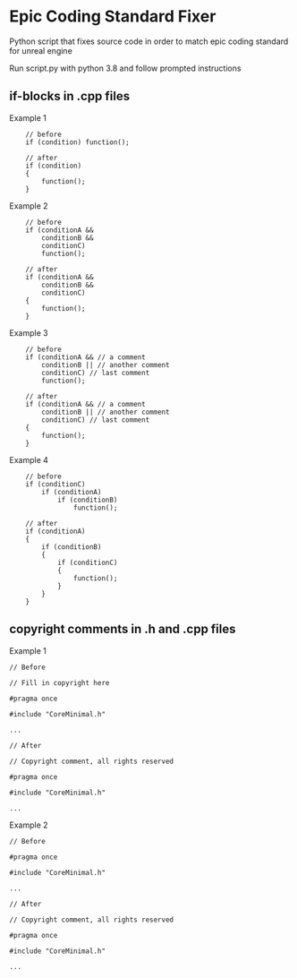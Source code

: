 # Epic Coding Standard Fixer

Python script that fixes source code in order to match epic coding standard for unreal engine

Run script.py with python 3.8 and follow prompted instructions

## if-blocks in .cpp files

Example 1
```
    // before
    if (condition) function();

    // after
    if (condition) 
    {
        function();
    }
```

Example 2
```
    // before
    if (conditionA && 
        conditionB && 
        conditionC) 
        function();

    // after
    if (conditionA && 
        conditionB && 
        conditionC)
    {
        function(); 
    }
```

Example 3
```
    // before
    if (conditionA && // a comment
        conditionB || // another comment
        conditionC) // last comment
        function();

    // after
    if (conditionA && // a comment
        conditionB || // another comment
        conditionC) // last comment
    {
        function();
    }
```

Example 4
```
    // before
    if (conditionC)
        if (conditionA)
            if (conditionB)
                function();  

    // after
    if (conditionA)
    {
        if (conditionB)
        {
            if (conditionC)
            {
                function();
            }
        }     
    }
```

## copyright comments in .h and .cpp files

Example 1
```
// Before

// Fill in copyright here

#pragma once

#include "CoreMinimal.h"

...

// After

// Copyright comment, all rights reserved

#pragma once

#include "CoreMinimal.h"

...
```

Example 2
```
// Before

#pragma once

#include "CoreMinimal.h"

...

// After

// Copyright comment, all rights reserved

#pragma once

#include "CoreMinimal.h"

...
```